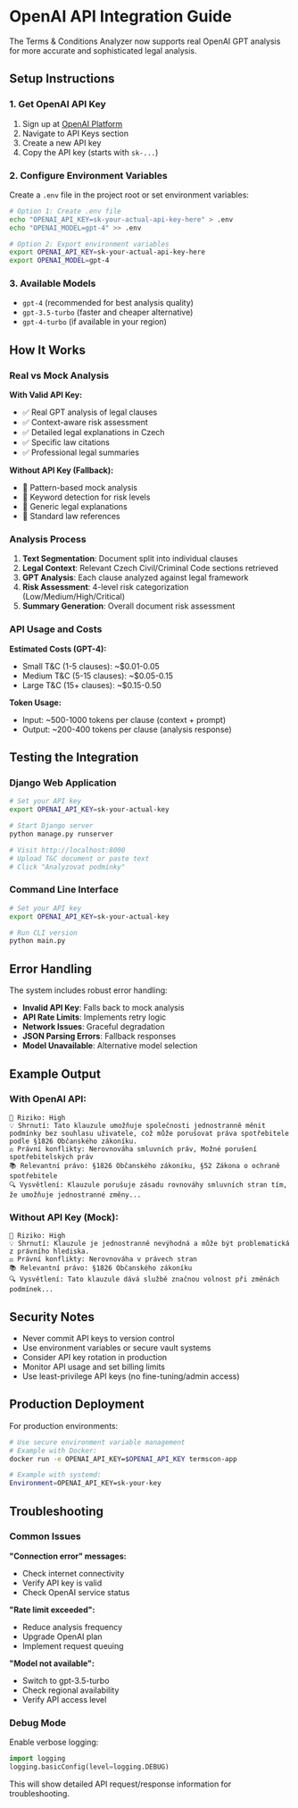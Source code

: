 # OpenAI API Integration Guide

The Terms & Conditions Analyzer now supports real OpenAI GPT analysis for more accurate and sophisticated legal analysis.

## Setup Instructions

### 1. Get OpenAI API Key

1. Sign up at [OpenAI Platform](https://platform.openai.com/)
2. Navigate to API Keys section
3. Create a new API key
4. Copy the API key (starts with `sk-...`)

### 2. Configure Environment Variables

Create a `.env` file in the project root or set environment variables:

```bash
# Option 1: Create .env file
echo "OPENAI_API_KEY=sk-your-actual-api-key-here" > .env
echo "OPENAI_MODEL=gpt-4" >> .env

# Option 2: Export environment variables
export OPENAI_API_KEY=sk-your-actual-api-key-here
export OPENAI_MODEL=gpt-4
```

### 3. Available Models

- `gpt-4` (recommended for best analysis quality)
- `gpt-3.5-turbo` (faster and cheaper alternative)
- `gpt-4-turbo` (if available in your region)

## How It Works

### Real vs Mock Analysis

**With Valid API Key:**
- ✅ Real GPT analysis of legal clauses
- ✅ Context-aware risk assessment
- ✅ Detailed legal explanations in Czech
- ✅ Specific law citations
- ✅ Professional legal summaries

**Without API Key (Fallback):**
- 📝 Pattern-based mock analysis
- 📝 Keyword detection for risk levels
- 📝 Generic legal explanations
- 📝 Standard law references

### Analysis Process

1. **Text Segmentation**: Document split into individual clauses
2. **Legal Context**: Relevant Czech Civil/Criminal Code sections retrieved
3. **GPT Analysis**: Each clause analyzed against legal framework
4. **Risk Assessment**: 4-level risk categorization (Low/Medium/High/Critical)
5. **Summary Generation**: Overall document risk assessment

### API Usage and Costs

**Estimated Costs (GPT-4):**
- Small T&C (1-5 clauses): ~$0.01-0.05
- Medium T&C (5-15 clauses): ~$0.05-0.15  
- Large T&C (15+ clauses): ~$0.15-0.50

**Token Usage:**
- Input: ~500-1000 tokens per clause (context + prompt)
- Output: ~200-400 tokens per clause (analysis response)

## Testing the Integration

### Django Web Application

```bash
# Set your API key
export OPENAI_API_KEY=sk-your-actual-key

# Start Django server
python manage.py runserver

# Visit http://localhost:8000
# Upload T&C document or paste text
# Click "Analyzovat podmínky"
```

### Command Line Interface

```bash
# Set your API key
export OPENAI_API_KEY=sk-your-actual-key

# Run CLI version
python main.py
```

## Error Handling

The system includes robust error handling:

- **Invalid API Key**: Falls back to mock analysis
- **API Rate Limits**: Implements retry logic
- **Network Issues**: Graceful degradation
- **JSON Parsing Errors**: Fallback responses
- **Model Unavailable**: Alternative model selection

## Example Output

### With OpenAI API:
```
🎯 Riziko: High
💡 Shrnutí: Tato klauzule umožňuje společnosti jednostranně měnit podmínky bez souhlasu uživatele, což může porušovat práva spotřebitele podle §1826 Občanského zákoníku.
⚖️ Právní konflikty: Nerovnováha smluvních práv, Možné porušení spotřebitelských práv
📚 Relevantní právo: §1826 Občanského zákoníku, §52 Zákona o ochraně spotřebitele
🔍 Vysvětlení: Klauzule porušuje zásadu rovnováhy smluvních stran tím, že umožňuje jednostranné změny...
```

### Without API Key (Mock):
```
🎯 Riziko: High  
💡 Shrnutí: Klauzule je jednostranně nevýhodná a může být problematická z právního hlediska.
⚖️ Právní konflikty: Nerovnováha v právech stran
📚 Relevantní právo: §1826 Občanského zákoníku
🔍 Vysvětlení: Tato klauzule dává službě značnou volnost při změnách podmínek...
```

## Security Notes

- Never commit API keys to version control
- Use environment variables or secure vault systems
- Consider API key rotation in production
- Monitor API usage and set billing limits
- Use least-privilege API keys (no fine-tuning/admin access)

## Production Deployment

For production environments:

```bash
# Use secure environment variable management
# Example with Docker:
docker run -e OPENAI_API_KEY=$OPENAI_API_KEY termscon-app

# Example with systemd:
Environment=OPENAI_API_KEY=sk-your-key
```

## Troubleshooting

### Common Issues

**"Connection error" messages:**
- Check internet connectivity
- Verify API key is valid
- Check OpenAI service status

**"Rate limit exceeded":**
- Reduce analysis frequency
- Upgrade OpenAI plan
- Implement request queuing

**"Model not available":**
- Switch to gpt-3.5-turbo
- Check regional availability
- Verify API access level

### Debug Mode

Enable verbose logging:

```python
import logging
logging.basicConfig(level=logging.DEBUG)
```

This will show detailed API request/response information for troubleshooting.